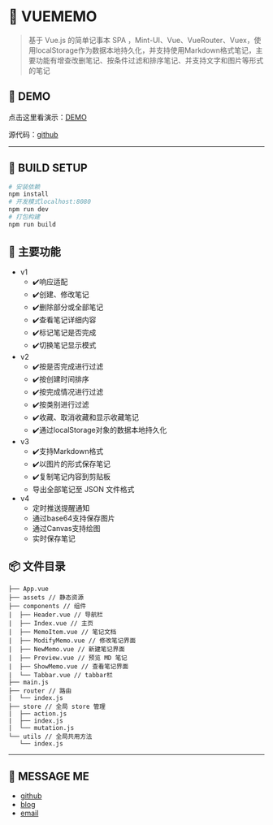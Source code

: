 # 💯 VUEMEMO

> 基于 Vue.js 的简单记事本 SPA ，Mint-UI、Vue、VueRouter、Vuex，使用localStorage作为数据本地持久化，并支持使用Markdown格式笔记，主要功能有增查改删笔记、按条件过滤和排序笔记、并支持文字和图片等形式的笔记

## 🚀 DEMO

点击这里看演示：[DEMO](http://alljs.cc:8080)

源代码：[github](https://github.com/oliyg/vuememo)

---

## 🚨 BUILD SETUP

``` bash
# 安装依赖
npm install
# 开发模式localhost:8080
npm run dev
# 打包构建
npm run build
```

## 🎯 主要功能

- v1
  - ✔️响应适配
  - ✔️创建、修改笔记
  - ✔️删除部分或全部笔记
  - ✔️查看笔记详细内容
  - ✔️标记笔记是否完成
  - ✔️切换笔记显示模式
- v2
  - ✔️按是否完成进行过滤
  - ✔️按创建时间排序
  - ✔️按完成情况进行过滤
  - ✔️按类别进行过滤
  - ✔️收藏、取消收藏和显示收藏笔记
  - ✔️通过localStorage对象的数据本地持久化
- v3
  - ✔️支持Markdown格式
  - ✔️以图片的形式保存笔记
  - ✔️复制笔记内容到剪贴板
  - 导出全部笔记至 JSON 文件格式
- v4
  - 定时推送提醒通知
  - 通过base64支持保存图片
  - 通过Canvas支持绘图
  - 实时保存笔记

## 📦 文件目录

```
├── App.vue
├── assets // 静态资源
├── components // 组件
|  ├── Header.vue // 导航栏
|  ├── Index.vue // 主页
|  ├── MemoItem.vue // 笔记文档
|  ├── ModifyMemo.vue // 修改笔记界面
|  ├── NewMemo.vue // 新建笔记界面
|  ├── Preview.vue // 预览 MD 笔记
|  ├── ShowMemo.vue // 查看笔记界面
|  └── Tabbar.vue // tabbar栏
├── main.js
├── router // 路由
|  └── index.js
├── store // 全局 store 管理
|  ├── action.js
|  ├── index.js
|  └── mutation.js
└── utils // 全局共用方法
   └── index.js
```

---

## 🍎 MESSAGE ME

- [github](http://github.com/oliyg)
- [blog](http://alljs.cc)
- [email](billyangg@qq.com)